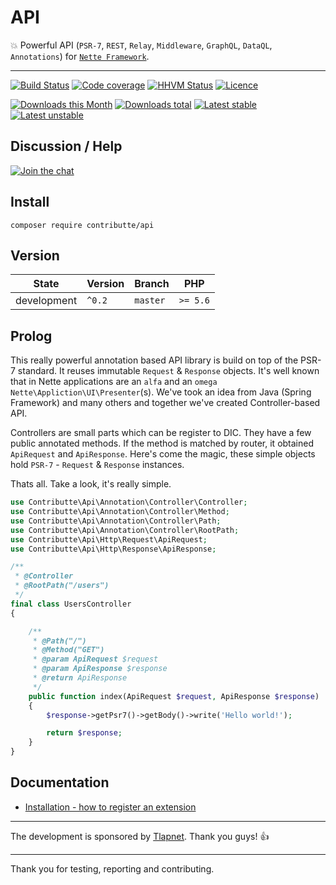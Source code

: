 # API

:boom: Powerful API (`PSR-7`, `REST`, `Relay`, `Middleware`, `GraphQL`, `DataQL`, `Annotations`) for [`Nette Framework`](https://github.com/nette/).

-----

[![Build Status](https://img.shields.io/travis/contributte/api.svg?style=flat-square)](https://travis-ci.org/contributte/api)
[![Code coverage](https://img.shields.io/coveralls/contributte/api.svg?style=flat-square)](https://coveralls.io/r/contributte/api)
[![HHVM Status](https://img.shields.io/hhvm/contributte/api.svg?style=flat-square)](http://hhvm.h4cc.de/package/contributte/api)
[![Licence](https://img.shields.io/packagist/l/contributte/api.svg?style=flat-square)](https://packagist.org/packages/contributte/api)

[![Downloads this Month](https://img.shields.io/packagist/dm/contributte/api.svg?style=flat-square)](https://packagist.org/packages/contributte/api)
[![Downloads total](https://img.shields.io/packagist/dt/contributte/api.svg?style=flat-square)](https://packagist.org/packages/contributte/api)
[![Latest stable](https://img.shields.io/packagist/v/contributte/api.svg?style=flat-square)](https://packagist.org/packages/contributte/api)
[![Latest unstable](https://img.shields.io/packagist/vpre/contributte/api.svg?style=flat-square)](https://packagist.org/packages/contributte/api)

## Discussion / Help

[![Join the chat](https://img.shields.io/gitter/room/contributte/contributte.svg?style=flat-square)](http://bit.ly/ctteg)

## Install

```
composer require contributte/api
```

## Version

| State       | Version | Branch   | PHP      |
|-------------|---------|----------|----------|
| development | `^0.2`  | `master` | `>= 5.6` |

## Prolog

This really powerful annotation based API library is build on top of the PSR-7 standard. It reuses immutable `Request` & `Response` objects. 
It's well known that in Nette applications are an `alfa` and an `omega` `Nette\Appliction\UI\Presenter`(s). We've took an idea from 
Java (Spring Framework) and many others and together we've created Controller-based API.

Controllers are small parts which can be register to DIC. They have a few public annotated methods. If the method is matched by router, it obtained
`ApiRequest` and `ApiResponse`. Here's come the magic, these simple objects hold `PSR-7` - `Request` & `Response` instances.

Thats all. Take a look, it's really simple.

```php
use Contributte\Api\Annotation\Controller\Controller;
use Contributte\Api\Annotation\Controller\Method;
use Contributte\Api\Annotation\Controller\Path;
use Contributte\Api\Annotation\Controller\RootPath;
use Contributte\Api\Http\Request\ApiRequest;
use Contributte\Api\Http\Response\ApiResponse;

/**
 * @Controller
 * @RootPath("/users")
 */
final class UsersController
{

    /**
     * @Path("/")
     * @Method("GET")
     * @param ApiRequest $request
     * @param ApiResponse $response
     * @return ApiResponse
     */
    public function index(ApiRequest $request, ApiResponse $response)
    {
        $response->getPsr7()->getBody()->write('Hello world!');

        return $response;
    }
}
```

## Documentation

- [Installation - how to register an extension](https://github.com/contributte/api/tree/master/.docs#installation)

-----

The development is sponsored by [Tlapnet](http://www.tlapnet.cz). Thank you guys! :+1:

-----

Thank you for testing, reporting and contributing.
